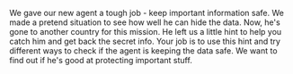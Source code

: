 We gave our new agent a tough job - keep important information safe. We made a pretend situation to see how well he can hide the data. Now, he's gone to another country for this mission. He left us a little hint to help you catch him and get back the secret info. Your job is to use this hint and try different ways to check if the agent is keeping the data safe. We want to find out if he's good at protecting important stuff.
